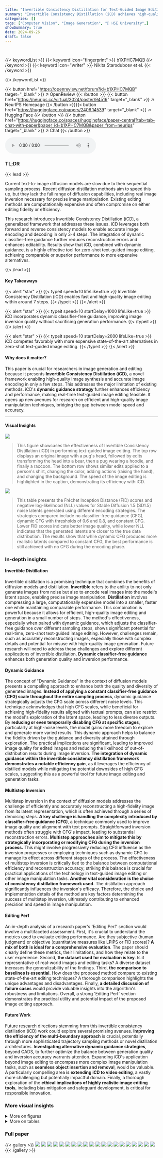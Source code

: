 ```yaml
---
title: "Invertible Consistency Distillation for Text-Guided Image Editing in Around 7 Steps"
summary: "Invertible Consistency Distillation (iCD) achieves high-quality image editing in ~7 steps by enabling both fast editing and strong generation using a generalized distillation framework and dynamic cla..."
categories: []
tags: ["Computer Vision", "Image Generation", "🏢 HSE University",]
showSummary: true
date: 2024-09-26
draft: false
---
```


<br>

{{< keywordList >}}
{{< keyword icon="fingerprint" >}} b1XPHC7MQB {{< /keyword >}}
{{< keyword icon="writer" >}} Nikita Starodubcev et el. {{< /keyword >}}
 
{{< /keywordList >}}

{{< button href="https://openreview.net/forum?id=b1XPHC7MQB" target="_blank" >}}
↗ OpenReview
{{< /button >}}
{{< button href="https://neurips.cc/virtual/2024/poster/94516" target="_blank" >}}
↗ NeurIPS Homepage
{{< /button >}}{{< button href="https://huggingface.co/papers/2406.14539" target="_blank" >}}
↗ Hugging Face
{{< /button >}}
{{< button href="https://huggingface.co/spaces/huggingface/paper-central?tab=tab-chat-with-paper&paper_id=b1XPHC7MQB&paper_from=neurips" target="_blank" >}}
↗ Chat
{{< /button >}}



<audio controls>
    <source src="https://ai-paper-reviewer.com/b1XPHC7MQB/podcast.wav" type="audio/wav">
    Your browser does not support the audio element.
</audio>


### TL;DR


{{< lead >}}

Current text-to-image diffusion models are slow due to their sequential sampling process.  Recent diffusion distillation methods aim to speed this up, but they lack the full range of diffusion capabilities, including real image inversion necessary for precise image manipulation.  Existing editing methods are computationally expensive and often compromise on either editing fidelity or efficiency.

This research introduces Invertible Consistency Distillation (iCD), a generalized framework that addresses these issues.  iCD leverages both forward and reverse consistency models to enable accurate image encoding and decoding in only 3-4 steps. The integration of dynamic classifier-free guidance further reduces reconstruction errors and enhances editability.  Results show that iCD, combined with dynamic guidance, is a highly effective tool for zero-shot text-guided image editing, achieving comparable or superior performance to more expensive alternatives.

{{< /lead >}}


#### Key Takeaways

{{< alert "star" >}}
{{< typeit speed=10 lifeLike=true >}} Invertible Consistency Distillation (iCD) enables fast and high-quality image editing within around 7 steps. {{< /typeit >}}
{{< /alert >}}

{{< alert "star" >}}
{{< typeit speed=10 startDelay=1000 lifeLike=true >}} iCD incorporates dynamic classifier-free guidance, improving image inversion quality without sacrificing generation performance. {{< /typeit >}}
{{< /alert >}}

{{< alert "star" >}}
{{< typeit speed=10 startDelay=2000 lifeLike=true >}} iCD competes favorably with more expensive state-of-the-art alternatives in zero-shot text-guided image editing. {{< /typeit >}}
{{< /alert >}}

#### Why does it matter?
This paper is crucial for researchers in image generation and editing because it presents **Invertible Consistency Distillation (iCD)**, a novel framework enabling high-quality image synthesis and accurate image encoding in only a few steps. This addresses the major limitation of existing methods. iCD's **dynamic guidance strategy** further enhances efficiency and performance, making real-time text-guided image editing feasible.  It opens up new avenues for research on efficient and high-quality image manipulation techniques, bridging the gap between model speed and accuracy.

------
#### Visual Insights



![](https://ai-paper-reviewer.com/b1XPHC7MQB/figures_0_1.jpg)

> This figure showcases the effectiveness of Invertible Consistency Distillation (iCD) in performing text-guided image editing.  The top row displays an original image with a pug's head, followed by edits transforming the head into a bear, then a pug wearing a hoodie, and finally a raccoon. The bottom row shows similar edits applied to a person's shirt, changing the color, adding actions (raising the hand), and changing the background. The speed of the image editing is highlighted in the caption, demonstrating its efficiency with iCD.





![](https://ai-paper-reviewer.com/b1XPHC7MQB/tables_5_1.jpg)

> This table presents the Fréchet Inception Distance (FID) scores and negative log-likelihood (NLL) values for Stable Diffusion 1.5 (SD1.5) noise latents generated using different encoding strategies.  The strategies compared include no classifier-free guidance (CFG), dynamic CFG with thresholds of 0.6 and 0.8, and constant CFG. Lower FID scores indicate better image quality, while lower NLL indicates that the generated latents are closer to the true data distribution. The results show that while dynamic CFG produces more realistic latents compared to constant CFG, the best performance is still achieved with no CFG during the encoding phase.





### In-depth insights


#### Invertible Distillation
Invertible distillation is a promising technique that combines the benefits of diffusion models and distillation.  **Invertible** refers to the ability to not only generate images from noise but also to encode real images into the model's latent space, enabling precise image manipulation.  **Distillation** involves compressing a large, computationally expensive model into a smaller, faster one while maintaining comparable performance.  This combination is powerful because it allows for efficient, high-quality image editing and generation in a small number of steps. The method's effectiveness, especially when paired with dynamic guidance, which adjusts the classifier-free guidance over different sampling steps, shows significant potential for real-time, zero-shot text-guided image editing.  However, challenges remain, such as accurately reconstructing images, especially those with complex details and potential for misuse with high-quality image generation.  Future research will need to address these challenges and explore different applications of invertible distillation. **Dynamic classifier-free guidance** enhances both generation quality and inversion performance.

#### Dynamic Guidance
The concept of "Dynamic Guidance" in the context of diffusion models presents a compelling approach to enhance both the quality and diversity of generated images.  **Instead of applying a constant classifier-free guidance (CFG) scale throughout the entire sampling process**, dynamic guidance strategically adjusts the CFG scale across different noise levels. This technique acknowledges that high CFG scales, while beneficial for achieving high-fidelity results aligned with textual prompts, can also restrict the model's exploration of the latent space, leading to less diverse outputs.  By **reducing or even temporarily disabling CFG at specific stages**, particularly at high-noise levels, the model gains more freedom to explore and generate more varied results. This dynamic approach helps to balance the fidelity driven by the guidance and diversity attained through exploration.  The practical implications are significant, leading to improved image quality for edited images and reducing the likelihood of out-of-distribution results during image inversion.  **The integration of dynamic guidance within the invertible consistency distillation framework demonstrates a notable efficiency gain**, as it leverages the efficiency of distilled models while mitigating the potential downsides of high CFG scales, suggesting this as a powerful tool for future image editing and generation tasks.

#### Multistep Inversion
Multistep inversion in the context of diffusion models addresses the challenge of efficiently and accurately reconstructing a high-fidelity image from its latent representation, which is often achieved through a series of denoising steps.  **A key challenge is handling the complexity introduced by classifier-free guidance (CFG)**, a technique commonly used to improve image quality and alignment with text prompts.  Straightforward inversion methods often struggle with CFG's impact, leading to substantial reconstruction errors.  **Multistep approaches aim to mitigate this by strategically incorporating or modifying CFG during the inversion process.** This might involve progressively reducing CFG influence as the inversion progresses or employing techniques such as dynamic CFG to manage its effect across different stages of the process.  The effectiveness of multistep inversion is critically tied to the balance between computational efficiency and reconstruction accuracy; striking this balance is crucial for practical applications of the technology in text-guided image editing or other image manipulation tasks.  **Another vital consideration is the choice of consistency distillation framework used.** The distillation approach significantly influences the inversion's efficacy.  Therefore, the choice and implementation details of the method are key factors determining the success of multistep inversion, ultimately contributing to enhanced precision and speed in image manipulation.

#### Editing Perf
An in-depth analysis of a research paper's 'Editing Perf' section would involve a multifaceted assessment.  First, it's crucial to understand the metrics used to evaluate editing performance. Are they subjective (human judgment) or objective (quantitative measures like LPIPS or FID scores)?  **A mix of both is ideal for a comprehensive evaluation.** The paper should clearly define these metrics, their limitations, and how they relate to the user experience. Second, **the dataset used for evaluation is key**.  Is it representative of real-world images and editing tasks? A diverse dataset increases the generalizability of the findings.  Third, **the comparison to baselines is essential.**  How does the proposed method compare to existing state-of-the-art editing techniques? A thorough comparison highlights the unique advantages and disadvantages.  Finally, **a detailed discussion of failure cases** would provide valuable insights into the algorithm's robustness and limitations.  Overall, a strong 'Editing Perf' section demonstrates the practical utility and potential impact of the proposed image editing approach.

#### Future Work
Future research directions stemming from this invertible consistency distillation (iCD) work could explore several promising avenues.  **Improving the efficiency of the multi-boundary approach** is crucial, potentially through more sophisticated trajectory sampling methods or novel distillation architectures.  **Investigating alternative dynamic guidance strategies**, beyond CADS, to further optimize the balance between generation quality and inversion accuracy warrants attention.  Expanding iCD's application beyond image editing to encompass more complex image manipulation tasks, such as **seamless object insertion and removal**, would be valuable.  A particularly compelling area is **extending iCD to video editing**, a vastly more challenging but potentially impactful domain. Finally, a thorough exploration of the **ethical implications of highly realistic image editing tools**, including bias mitigation and safeguard development, is critical for responsible innovation.


### More visual insights

<details>
<summary>More on figures
</summary>


![](https://ai-paper-reviewer.com/b1XPHC7MQB/figures_2_1.jpg)

> This figure illustrates two different strategies for dynamic classifier-free guidance (CFG) in diffusion models. (a) shows the CADS dynamic, where the guidance scale gradually increases from zero to its initial high value over the sampling process. (b) shows another strategy, where the guidance is deactivated for low and high noise levels and used only on the middle time step interval.  Both strategies aim to improve distribution diversity without compromising sampling quality.


![](https://ai-paper-reviewer.com/b1XPHC7MQB/figures_3_1.jpg)

> This figure illustrates the core idea of the Invertible Consistency Distillation (iCD) framework.  The framework uses two models: a forward model (fCDm) and a reverse model (CDm). The forward model encodes real images into latent noise, while the reverse model decodes the latent noise into images. The key innovation is the use of multiple boundary points in both models (m > 1). This allows for a deterministic multistep inversion process, improving the accuracy of both encoding and decoding compared to the single-step approach (m = 1). The figure shows examples for single boundary (m=1) and double boundary (m=2) cases.


![](https://ai-paper-reviewer.com/b1XPHC7MQB/figures_5_1.jpg)

> This figure shows the impact of classifier-free guidance (CFG) on image reconstruction quality during the decoding process of a diffusion model. The left panel (a) presents a graph illustrating the reconstruction error (measured as Mean Squared Error, MSE) for varying CFG turn-on thresholds (T).  A threshold of T represents the noise level below which CFG is activated. The graph reveals that using CFG at high noise levels significantly increases reconstruction error, whereas using no CFG or using CFG only at low noise levels leads to good reconstruction. The right panel (b) displays examples of image inversions using different CFG turn-on thresholds. It demonstrates that when CFG is deactivated at higher noise levels (T = 0.4 or T = 0.8), the inversion is faithful, but when CFG is activated at all noise levels (T = 1.0), the inversion quality is severely compromised.


![](https://ai-paper-reviewer.com/b1XPHC7MQB/figures_5_2.jpg)

> This figure shows the relationship between generation performance (Image Reward) and reconstruction quality (Mean Squared Error) using different settings for dynamic classifier-free guidance (CFG).  The left graph (a) plots the MSE against the IR, with different lines showing various T1 and T2 values which control the dynamic CFG. The right image (b) displays example images generated with several of those settings and constant CFG values, highlighting the trade-off between generation quality and image reconstruction fidelity. The optimal tradeoff is at T1=T2=0.8


![](https://ai-paper-reviewer.com/b1XPHC7MQB/figures_6_1.jpg)

> This figure showcases the results of Invertible Consistency Distillation (iCD) on image editing. The 'Original' column displays the initial images. The 'Editing' column demonstrates the results of applying iCD for text-guided image editing, which was completed in approximately 0.9 seconds.  The examples illustrate that iCD is capable of quickly and effectively editing images while achieving high-quality results comparable to those obtained from more computationally expensive methods. The variety of edits applied further emphasizes the flexibility of iCD in producing diverse image manipulations.


![](https://ai-paper-reviewer.com/b1XPHC7MQB/figures_7_1.jpg)

> This figure shows the impact of dynamic guidance and preservation losses on the quality of image inversion using the Invertible Consistency Distillation (iCD) method.  It visually compares the results of image inversion under various configurations, highlighting the improvements achieved by incorporating dynamic guidance and the preservation losses. The improvements are evident in the enhanced fidelity and detail of the reconstructed images.


![](https://ai-paper-reviewer.com/b1XPHC7MQB/figures_8_1.jpg)

> This figure showcases image editing results using the proposed invertible consistency distillation (iCD) method, compared against several baseline techniques.  The examples demonstrate the ability of iCD to perform various image manipulations, such as changing attributes (e.g., eye color, clothing), adding elements (e.g., origami birds), and applying stylistic changes (e.g., storm trooper helmet). The comparison visually highlights the effectiveness of iCD in maintaining image quality while achieving desired editing effects, relative to the other methods.


![](https://ai-paper-reviewer.com/b1XPHC7MQB/figures_8_2.jpg)

> This figure shows a comparison of different image editing approaches using the Stable Diffusion 1.5 model. The left side presents quantitative comparisons using automatic metrics, while the right side displays the results of a human preference study.  The automatic metrics likely include measures like CLIP score (measuring semantic similarity to a target prompt) and DinoV2 (measuring perceptual similarity to a reference image). The human preference study likely involved human raters comparing pairs of edited images and choosing their preferred result for each edit. The figure helps to illustrate the trade-off between automatic metrics and human perception in image editing.


![](https://ai-paper-reviewer.com/b1XPHC7MQB/figures_9_1.jpg)

> This figure shows several examples of image editing performed using XL models.  It visually demonstrates the capabilities of the proposed iCD method (ours) compared to other state-of-the-art techniques (ReNoise Turbo, ReNoise SDXL, ReNoise LCM) on various editing tasks. Each row represents a different starting image and prompt pair, showcasing the results of each method on modifying the input image according to the prompt.


![](https://ai-paper-reviewer.com/b1XPHC7MQB/figures_14_1.jpg)

> The figure shows the training progress of the Invertible Consistency Distillation (iCD) model, specifically for Stable Diffusion 1.5 (SD1.5).  The left plot (a) displays the FID (Fréchet Inception Distance) score, a metric for evaluating the quality of generated images, over training iterations. The right plot (b) illustrates the reconstruction Mean Squared Error (MSE), measuring the difference between the original and reconstructed images.  Both plots show how the FID score decreases and the reconstruction MSE decreases during training, indicating improved performance.


![](https://ai-paper-reviewer.com/b1XPHC7MQB/figures_15_1.jpg)

> This figure presents both quantitative and qualitative results of image editing experiments using the proposed Invertible Consistency Distillation (iCD) method with the Stable Diffusion 1.5 model.  The quantitative analysis (a) shows the trade-off between CLIP score (a measure of editing quality) and DinoV2 (a measure of image fidelity) for both 3-step and 4-step iCD configurations on the PieBench dataset.  The qualitative results (b) display example images demonstrating the effectiveness of the method in editing images using different prompts.


![](https://ai-paper-reviewer.com/b1XPHC7MQB/figures_15_2.jpg)

> This figure demonstrates the effectiveness of Invertible Consistency Distillation (iCD) for text-guided image editing. The top row shows original images of a pug, a bear, and a raccoon. The bottom row presents the edited images resulting from applying iCD, showcasing modifications such as changing the animal's pose, adding clothing, and altering the background. The speed of the editing process (~0.9 secs) is highlighted, emphasizing iCD's efficiency in achieving high-quality results within a limited number of steps.


![](https://ai-paper-reviewer.com/b1XPHC7MQB/figures_18_1.jpg)

> This figure presents a comparison of image inversion results obtained using three different methods: the proposed method (Ours, 8 steps), Negative Prompt Inversion (NPI, 100 steps), and Null-text Inversion (NTI, 100 steps).  Each row shows the original image followed by the reconstructions from each method. The goal is to visually demonstrate the relative quality and fidelity of the inversion process across different approaches. The comparison highlights the effectiveness of the proposed method in achieving high-quality inversions with significantly fewer steps than the baseline techniques.


![](https://ai-paper-reviewer.com/b1XPHC7MQB/figures_19_1.jpg)

> This figure displays several image inversion results produced by different models, including the proposed method (Ours, 8 steps) and several baselines (ReNoise Turbo, ReNoise LCM, and ReNoise SDXL).  Each row shows the original image and its inversions generated by each model. The goal is to demonstrate the quality of image reconstruction for different models, especially in comparison to the proposed method.


![](https://ai-paper-reviewer.com/b1XPHC7MQB/figures_20_1.jpg)

> This figure shows the impact of dynamic classifier-free guidance (CFG) on image reconstruction quality during the decoding process.  (a) plots the reconstruction error (MSE) against different CFG turn-on thresholds (T).  Higher T values mean CFG is deactivated at lower noise levels. The plot shows a significant decrease in reconstruction error as T increases, indicating that turning off guidance at higher noise levels improves inversion. (b) shows example images illustrating the improvement in image inversion quality when dynamic CFG is used.


![](https://ai-paper-reviewer.com/b1XPHC7MQB/figures_20_2.jpg)

> This figure showcases the effectiveness of Invertible Consistency Distillation (iCD) in text-guided image editing.  The 'Original' column displays the source images. The 'Editing' column demonstrates how quickly and effectively iCD can modify these images based on text prompts.  The speed of editing is highlighted (~0.9 seconds). The examples show various manipulations such as changing animal features, adding clothing items, and modifying the background.


![](https://ai-paper-reviewer.com/b1XPHC7MQB/figures_20_3.jpg)

> This figure shows the results of applying Invertible Consistency Distillation (iCD) to image editing. The 'Original' column displays the original images.  The 'Editing (~0.9 secs)' column shows the results of editing these images using iCD, which is remarkably fast. The various edits demonstrate the capabilities of iCD in modifying image content and style using text prompts, showing strong generation quality within just a few model evaluations. The speed and quality highlight the effectiveness of iCD for text-guided image manipulation.


![](https://ai-paper-reviewer.com/b1XPHC7MQB/figures_20_4.jpg)

> This figure shows the impact of dynamic guidance and preservation losses on image inversion using the Invertible Consistency Distillation (iCD) method. It visually demonstrates how these techniques improve image inversion quality by comparing the results with and without the application of dynamic guidance and preservation losses.


![](https://ai-paper-reviewer.com/b1XPHC7MQB/figures_20_5.jpg)

> This figure demonstrates the impact of dynamic guidance and preservation losses on image inversion quality using the invertible Consistency Distillation (iCD) method.  It shows a comparison between different configurations of iCD, highlighting how the use of dynamic guidance and preservation losses improves the fidelity of the image inversion process compared to using a constant guidance scale or no preservation losses.


![](https://ai-paper-reviewer.com/b1XPHC7MQB/figures_20_6.jpg)

> This figure shows the results of using Invertible Consistency Distillation (iCD) for text-guided image editing.  The 'Original' column displays the initial images. The 'Editing (~0.9 secs)' column shows the edited images after applying iCD, demonstrating fast and high-quality results. The edits involve replacing faces (dog-bear, wearing a hoodie, dog-raccoon), changing clothing (blue t-shirt), and adding contextual elements (raising his hand, on the beach). The speed of the editing process is highlighted, indicating the efficiency of the iCD method.


![](https://ai-paper-reviewer.com/b1XPHC7MQB/figures_21_1.jpg)

> This figure shows the results of applying Invertible Consistency Distillation (iCD) to image editing. The leftmost column shows the original images. The next three columns showcase the edited images generated using iCD, demonstrating the method's ability to perform fast and high-quality image editing with minimal model evaluations.  The text prompts used for the editing are listed below each image.


![](https://ai-paper-reviewer.com/b1XPHC7MQB/figures_21_2.jpg)

> This figure showcases the results of Invertible Consistency Distillation (iCD) on image editing.  The leftmost column shows the original images. The subsequent columns depict the results of applying the iCD method to edit the images based on different text prompts.  The speed of image editing is highlighted, with editing taking around 0.9 seconds.  The high quality of the generated results demonstrates the strong generation performance achieved by the model.


![](https://ai-paper-reviewer.com/b1XPHC7MQB/figures_21_3.jpg)

> This figure shows example results of image editing using the Invertible Consistency Distillation (iCD) method.  The 'Original' column displays the input images. The 'Editing (~0.9 secs)' column shows the edited images produced by iCD within approximately 0.9 seconds.  Each edited image is accompanied by a short textual description of the edit performed, demonstrating the model's ability to perform precise text-guided image manipulation efficiently.


![](https://ai-paper-reviewer.com/b1XPHC7MQB/figures_21_4.jpg)

> This figure showcases the results of Invertible Consistency Distillation (iCD) applied to image editing. The 'Original' column displays the input images.  The 'Editing (~0.9 secs)' column shows the edited images, demonstrating fast and effective text-guided image manipulation with different prompts, such as changing the animal's head, adding clothing, or changing the background. This illustrates the speed and effectiveness of the iCD method for text-guided image editing, achieved in only around 7 steps.


![](https://ai-paper-reviewer.com/b1XPHC7MQB/figures_21_5.jpg)

> This figure shows examples of text-guided image editing using the Invertible Consistency Distillation (iCD) method.  The leftmost column presents the original images. Subsequent columns show the results of the image editing process, demonstrating that the method can quickly and effectively modify images based on text prompts, such as changing objects, clothing, or background. The caption highlights the method's speed and ability to perform high-quality image editing and generation with just a few model evaluations.


![](https://ai-paper-reviewer.com/b1XPHC7MQB/figures_21_6.jpg)

> This figure shows the results of using Invertible Consistency Distillation (iCD) for text-guided image editing. The left side shows the original images, and the right side shows the edited images. The editing process is fast, taking only around 0.9 seconds, and the results are of high quality. iCD enables both fast image editing and strong generation performance with only a few model evaluations.  The example edits demonstrate changes such as replacing a dog's head with a bear's, adding a hoodie to a person, replacing a dog's head with a raccoon's, changing a shirt color, and adding actions (raising a hand).


![](https://ai-paper-reviewer.com/b1XPHC7MQB/figures_22_1.jpg)

> This figure shows multiple examples of text-guided image editing using different methods. The first column shows the original images. The subsequent columns illustrate the editing results obtained using the proposed iCD method (Ours, 8 steps), Null-text Inversion (NTI, 100 steps), Negative-prompt Inversion (NPI, 100 steps), InfEdit (15 steps), and Edit-friendly DDPM (Edit-fr., 164 steps). Each row represents a different editing task with varying complexity and image content.


![](https://ai-paper-reviewer.com/b1XPHC7MQB/figures_23_1.jpg)

> This figure shows the results of text-guided image editing using different models based on the Stable Diffusion XL (SDXL).  The 'Original' column displays the original image. The 'Ours, 8 steps' column showcases the results using the proposed method (iCD-SDXL) with 8 steps.  The remaining columns show results from the ReNoise method using different models (Turbo, SDXL, and LCM) and various numbers of steps.  The figure demonstrates the visual quality and fidelity of edits achievable through different approaches, highlighting the strengths and weaknesses of each technique.


![](https://ai-paper-reviewer.com/b1XPHC7MQB/figures_24_1.jpg)

> This figure compares the image editing results of the proposed method against SDXL-Turbo using two different baselines: SDEdit and Instruct-P2P.  The top row shows examples using SDEdit, a method that edits images based on modifying the image prompt. The bottom row shows examples using Instruct-P2P, another method for image editing.  Each row demonstrates editing scenarios, showing both the original and edited images, highlighting the differences in how the two approaches handle edits.


![](https://ai-paper-reviewer.com/b1XPHC7MQB/figures_24_2.jpg)

> This figure showcases the effectiveness of Invertible Consistency Distillation (iCD) in text-guided image editing.  The 'Original' column displays the initial images. The 'Editing' column shows the results of applying image editing using iCD, demonstrating that high-quality edits can be achieved quickly (in roughly 0.9 seconds). The examples illustrate various editing operations, including replacing parts of the image with different elements (e.g., changing a dog's head), adding accessories (hoodies), and altering the background.


![](https://ai-paper-reviewer.com/b1XPHC7MQB/figures_24_3.jpg)

> This figure shows examples of text-guided image editing using the proposed Invertible Consistency Distillation (iCD) method.  The top row displays the original images. The bottom row shows the edited images, demonstrating that iCD is able to produce high-quality edits quickly, requiring only around 0.9 seconds for editing. The edits include replacing parts of faces with other animal faces, adding clothing items, and changing the background.


</details>




<details>
<summary>More on tables
</summary>


![](https://ai-paper-reviewer.com/b1XPHC7MQB/tables_7_1.jpg)
> This table presents a comprehensive evaluation of different configurations of the Invertible Consistency Distillation (iCD) framework, specifically using the Stable Diffusion 1.5 model (iCD-SD1.5), for image inversion.  It compares various settings, including the number of forward and reverse consistency model steps (2, 3, or 4), the inclusion of preservation losses (Lf and Lr), and the use of dynamic classifier-free guidance (d.CFG). The performance is assessed using three metrics: LPIPS, DinoV2, and PSNR, to quantify the quality of the inverted images. Both unguided (w=1) and guided (w=8) decoding settings are explored, providing a complete picture of iCD's performance under different conditions.

![](https://ai-paper-reviewer.com/b1XPHC7MQB/tables_9_1.jpg)
> This table presents a quantitative and qualitative comparison of the proposed iCD-XL model against the ReNoise baseline for text-guided image editing.  The automatic metrics section includes CLIP score (for target prompt alignment), DinoV2 (for reference image preservation), and CLIP score (for overall editing quality). The human preference section shows the percentage of human evaluators who preferred each method's results for both COCO and PieBench datasets.  The results demonstrate that iCD-XL achieves competitive performance compared to ReNoise, often with higher human preference, especially on the COCO benchmark.

![](https://ai-paper-reviewer.com/b1XPHC7MQB/tables_15_1.jpg)
> This table shows the FID, CLIP score and ImageReward of different configurations of the SD1.5 model for text-to-image generation.  It compares the performance of the original DDIM model against different variations of Consistency Distillation (CD) models with and without dynamic Classifier-Free Guidance (d.CFG). The different configurations allow for the analysis of the influence of the number of steps and d.CFG in image generation.

![](https://ai-paper-reviewer.com/b1XPHC7MQB/tables_16_1.jpg)
> This table presents a comprehensive evaluation of different configurations of the Invertible Consistency Distillation (iCD) framework applied to the Stable Diffusion 1.5 model for image inversion.  It compares various settings, including the number of forward and reverse consistency models (fCDm and CDm), the inclusion of preservation losses (Lf and Lr), and the use of dynamic classifier-free guidance (d.CFG).  The performance is measured using three metrics: LPIPS (lower is better), DinoV2 (higher is better), and PSNR (higher is better).  The table is divided into two sections, one for unguided decoding (w = 1) and one for guided decoding (w = 8), allowing for a comparison of inversion quality under different guidance strategies.

![](https://ai-paper-reviewer.com/b1XPHC7MQB/tables_16_2.jpg)
> This table presents the time taken to perform image inversion using different methods.  The methods include the proposed method (Ours, 8 steps) for both Stable Diffusion 1.5 (SD1.5) and SDXL models, along with baseline methods such as Null-text Inversion (NTI), Negative-prompt Inversion (NPI), and ReNoise LCM-XL.  The time is measured in seconds, and the values represent the mean ± standard deviation.

</details>




### Full paper

{{< gallery >}}
<img src="https://ai-paper-reviewer.com/b1XPHC7MQB/1.png" class="grid-w50 md:grid-w33 xl:grid-w25" />
<img src="https://ai-paper-reviewer.com/b1XPHC7MQB/2.png" class="grid-w50 md:grid-w33 xl:grid-w25" />
<img src="https://ai-paper-reviewer.com/b1XPHC7MQB/3.png" class="grid-w50 md:grid-w33 xl:grid-w25" />
<img src="https://ai-paper-reviewer.com/b1XPHC7MQB/4.png" class="grid-w50 md:grid-w33 xl:grid-w25" />
<img src="https://ai-paper-reviewer.com/b1XPHC7MQB/5.png" class="grid-w50 md:grid-w33 xl:grid-w25" />
<img src="https://ai-paper-reviewer.com/b1XPHC7MQB/6.png" class="grid-w50 md:grid-w33 xl:grid-w25" />
<img src="https://ai-paper-reviewer.com/b1XPHC7MQB/7.png" class="grid-w50 md:grid-w33 xl:grid-w25" />
<img src="https://ai-paper-reviewer.com/b1XPHC7MQB/8.png" class="grid-w50 md:grid-w33 xl:grid-w25" />
<img src="https://ai-paper-reviewer.com/b1XPHC7MQB/9.png" class="grid-w50 md:grid-w33 xl:grid-w25" />
<img src="https://ai-paper-reviewer.com/b1XPHC7MQB/10.png" class="grid-w50 md:grid-w33 xl:grid-w25" />
<img src="https://ai-paper-reviewer.com/b1XPHC7MQB/11.png" class="grid-w50 md:grid-w33 xl:grid-w25" />
<img src="https://ai-paper-reviewer.com/b1XPHC7MQB/12.png" class="grid-w50 md:grid-w33 xl:grid-w25" />
<img src="https://ai-paper-reviewer.com/b1XPHC7MQB/13.png" class="grid-w50 md:grid-w33 xl:grid-w25" />
<img src="https://ai-paper-reviewer.com/b1XPHC7MQB/14.png" class="grid-w50 md:grid-w33 xl:grid-w25" />
<img src="https://ai-paper-reviewer.com/b1XPHC7MQB/15.png" class="grid-w50 md:grid-w33 xl:grid-w25" />
<img src="https://ai-paper-reviewer.com/b1XPHC7MQB/16.png" class="grid-w50 md:grid-w33 xl:grid-w25" />
<img src="https://ai-paper-reviewer.com/b1XPHC7MQB/17.png" class="grid-w50 md:grid-w33 xl:grid-w25" />
<img src="https://ai-paper-reviewer.com/b1XPHC7MQB/18.png" class="grid-w50 md:grid-w33 xl:grid-w25" />
<img src="https://ai-paper-reviewer.com/b1XPHC7MQB/19.png" class="grid-w50 md:grid-w33 xl:grid-w25" />
<img src="https://ai-paper-reviewer.com/b1XPHC7MQB/20.png" class="grid-w50 md:grid-w33 xl:grid-w25" />
{{< /gallery >}}